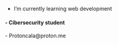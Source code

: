 - I’m currently learning web development
<h4>- Cibersecurity student</h4>
- Protoncala@proton.me
<!---
Calana2/Calana2 is a ✨ special ✨ repository because its `README.md` (this file) appears on your GitHub profile.
You can click the Preview link to take a look at your changes.
--->
